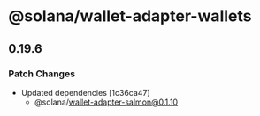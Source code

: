 # @solana/wallet-adapter-wallets

## 0.19.6

### Patch Changes

-   Updated dependencies [1c36ca47]
    -   @solana/wallet-adapter-salmon@0.1.10
